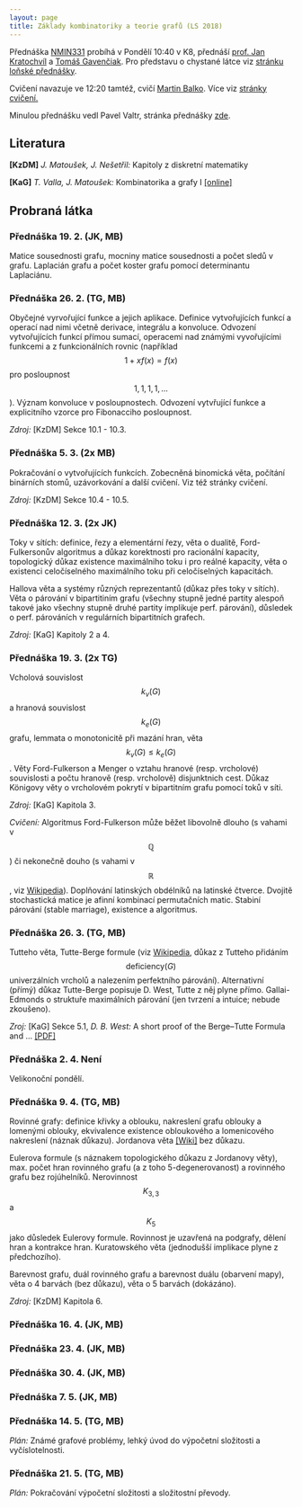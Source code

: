 ```yaml
---
layout: page
title: Základy kombinatoriky a teorie grafů (LS 2018)
---
```


Přednáška [NMIN331](https://is.cuni.cz/studium/predmety/index.php?&do=predmet&kod=NMIN331&skr=2017&fak=11320) probíhá v Pondělí 10:40 v K8, přednáší [prof. Jan Kratochvíl](https://kam.mff.cuni.cz/~honza/) a [Tomáš Gavenčiak](/). Pro představu o chystané látce viz [stránku loňské přednášky](https://kam.mff.cuni.cz/~valtr/min331.html).

Cvičení navazuje ve 12:20 tamtéž, cvičí [Martin Balko](https://kam.mff.cuni.cz/~balko/). Více viz [stránky cvičení.](https://kam.mff.cuni.cz/~balko/zktg1718/ZKTG.html)

Minulou přednášku vedl Pavel Valtr, stránka přednášky [zde](https://kam.mff.cuni.cz/~valtr/min331.html).

## Literatura

**[KzDM]** *J. Matoušek, J. Nešetřil:* Kapitoly z diskretní matematiky

**[KaG]** *T. Valla, J. Matoušek:* Kombinatorika a grafy I [[online]](https://iuuk.mff.cuni.cz/~valla/kg.html)

## Probraná látka

### Přednáška 19. 2. (JK, MB)

Matice sousednosti grafu, mocniny matice sousednosti a počet sledů v grafu. Laplacián grafu a počet koster grafu pomocí determinantu Laplaciánu.

### Přednáška 26. 2. (TG, MB)

Obyčejné vyrvořující funkce a jejich aplikace. Definice vytvořujících funkcí a operací nad nimi včetně derivace, integrálu a konvoluce. Odvození vytvořujících funkcí přímou sumací, operacemi nad známými vyvořujícími funkcemi a z funkcionálních rovnic (například $$1+xf(x)=f(x)$$ pro posloupnost $$1, 1, 1, 1, ...$$). Význam konvoluce v posloupnostech. Odvození vytvřující funkce a explicitního vzorce pro Fibonacciho posloupnost.

*Zdroj:* [KzDM] Sekce 10.1 - 10.3.

### Přednáška 5. 3. (2x MB)

Pokračování o vytvořujících funkcích. Zobecněná binomická věta, počítání binárních stomů, uzávorkování a další cvičení. Viz též stránky cvičení.

*Zdroj:* [KzDM] Sekce 10.4 - 10.5.

### Přednáška 12. 3. (2x JK)

Toky v sítích: definice, řezy a elementární řezy, věta o dualitě, Ford-Fulkersonův algoritmus a důkaz korektnosti pro racionální kapacity, topologický důkaz existence maximálniho toku i pro reálné kapacity, věta o existenci celočíselného maximálního toku při celočíselných kapacitách.

Hallova věta a systémy různých reprezentantů (důkaz přes toky v sítích).
Věta o párování v bipartitiním grafu (všechny stupně jedné partity alespoň takové jako všechny stupně druhé partity implikuje perf. párování), důsledek o perf. párováních v regulárních bipartitních grafech.

*Zdroj:* [KaG] Kapitoly 2 a 4.

### Přednáška 19. 3. (2x TG)

Vcholová souvislost $$k_v(G)$$ a hranová souvislost $$k_e(G)$$ grafu, lemmata o monotonicitě při mazání hran, věta $$k_v(G)\leq k_e(G)$$.
Věty Ford-Fulkerson a Menger o vztahu hranové (resp. vrcholové) souvislosti a počtu hranově (resp. vrcholově) disjunktnich cest.
Důkaz Königovy věty o vrcholovém pokrytí v bipartitním grafu pomocí toků v síti.

*Zdroj:* [KaG] Kapitola 3.

*Cvičení:* Algoritmus Ford-Fulkerson může běžet libovolně dlouho (s vahami v $$\mathbb{Q}$$) či nekonečně douho (s vahami v $$\mathbb{R}$$, viz [Wikipedia](https://en.wikipedia.org/wiki/Ford%E2%80%93Fulkerson_algorithm#Non-terminating_example)). Doplňování latinských obdélníků na latinské čtverce. Dvojitě stochastická matice je afinní kombinací permutačních matic. Stabiní párování (stable marriage), existence a algoritmus.

### Přednáška 26. 3. (TG, MB)

Tutteho věta, Tutte-Berge formule (viz [Wikipedia](https://en.wikipedia.org/wiki/Tutte%E2%80%93Berge_formula), důkaz z Tutteho přidáním $$\text{deficiency}(G)$$ univerzálních vrcholů a nalezením perfektního párování).
Alternativní (přímý) důkaz Tutte-Berge popisuje D. West, Tutte z něj plyne přímo.
Gallai-Edmonds o struktuře maximálních párování (jen tvrzení a intuice; nebude zkoušeno).

*Zroj:* [KaG] Sekce 5.1, *D. B. West:* A short proof of the Berge–Tutte Formula and ... [[PDF]](http://www.cse.iitd.ernet.in/~naveen/courses/CSL851/galledm.pdf)

### Přednáška 2. 4. Není

Velikonoční pondělí.

### Přednáška 9. 4. (TG, MB)

Rovinné grafy: definice křivky a oblouku, nakreslení grafu oblouky a lomenými oblouky, ekvivalence existence obloukového a lomenicového nakreslení (náznak důkazu). Jordanova věta [[Wiki]](https://en.wikipedia.org/wiki/Jordan_curve_theorem) bez důkazu.

Eulerova formule (s náznakem topologického důkazu z Jordanovy věty), max. počet hran rovinného grafu (a z toho 5-degenerovanost) a rovinného grafu bez rojúhelníků. Nerovinnost $$K_{3,3}$$ a $$K_5$$ jako důsledek Eulerovy formule. Rovinnost je uzavřená na podgrafy, dělení hran a kontrakce hran. Kuratowského věta (jednodušší implikace plyne z předchozího).

Barevnost grafu, duál rovinného grafu a barevnost duálu (obarvení mapy), věta o 4 barvách (bez důkazu), věta o 5 barvách (dokázáno).

*Zdroj:* [KzDM] Kapitola 6.

### Přednáška 16. 4. (JK, MB)

### Přednáška 23. 4. (JK, MB)

### Přednáška 30. 4. (JK, MB)

### Přednáška 7. 5. (JK, MB)

### Přednáška 14. 5. (TG, MB)

*Plán:* Známé grafové problémy, lehký úvod do výpočetní složitosti a vyčíslotelnosti.

### Přednáška 21. 5. (TG, MB)

*Plán:* Pokračování výpočetní složitosti a složitostní převody.
